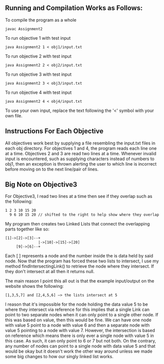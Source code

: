 Running and Compilation Works as Follows:
-

To compile the program as a whole
```
javac Assignment2
```

To run objective 1 with test input
```
java Assignment2 1 < obj1/input.txt
```

To run objective 2 with test input
```
java Assignment2 2 < obj2/input.txt
```

To run objective 3 with test input
```
java Assignment2 3 < obj3/input.txt
```

To run objective 4 with test input
```
java Assignment2 4 < obj4/input.txt
```

To use your own input, replace the text following the '<' symbol with your own
file.

Instructions For Each Objective
-
All objectives work best by supplying a file resembling the input.txt files in
each obj directory. For objectives 1 and 4, the program reads each line one at
a time. Objectives 2 and 3 are read two lines at a time. Whenever invalid input
is encountered, such as supplying characters instead of numbers to obj1, then an
exception is thrown alerting the user to which line is incorrect before moving on
to the next line/pair of lines.

Big Note on Objective3
-
For Objective3, I read two lines at a time then see if they overlap such as the
following:

```
1 2 3 10 15 20
  9 6 10 15 20 // shifted to the right to help show where they overlap
```

My program then creates two Linked Lists that connect the overlapping parts together
like so:

```
[1]->[2]->[3]--+
               |->[10]->[15]->[20]
     [9]->[6]--+
```

Each [ ] represents a node and the number inside the is data held by said node. Now
that the program has forced these two lists to intersect, I use my method
findIntersectingLink() to retrieve the node where they intersect. If they don't
intersect at all then it returns null.

The main reason I point this all out is that the example input/output on the website
shows the following:

```
[1,3,5,7] and [2,4,5,6] —> the lists intersect at 5
```

I reason that it's impossible for the node holding the data value 5 to be where they
intersect via reference for this implies that a single Link can point to two separate
nodes when it can only point to a single other node. If this was based on value, then
this would be fine. We can have one node with value 5 point to a node with value 6 and then
a separate node with value 5 pointing to a node with value 7. However, the intersection
is based on reference which means there is only ever a single node with value 5 in this
case. As such, it can only point to 6 or 7 but not both. On the contrary, any number of
nodes can point to a single node with data value 5 and that would be okay but it doesn't
work the other way around unless we made some big changes to how our singly linked list
works.
